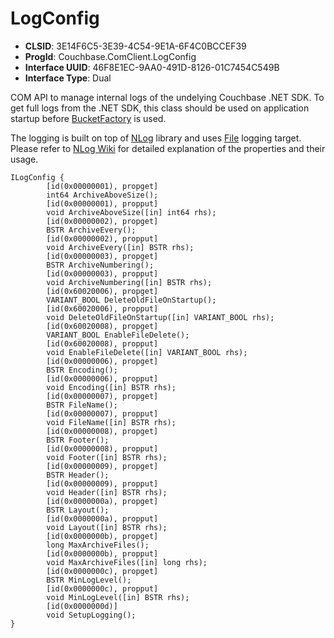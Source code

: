 # LogConfig #
* **CLSID**: 3E14F6C5-3E39-4C54-9E1A-6F4C0BCCEF39
* **ProgId**: Couchbase.ComClient.LogConfig
* **Interface UUID**: 46F8E1EC-9AA0-491D-8126-01C7454C549B
* **Interface Type**: Dual

COM API to manage internal logs of the undelying Couchbase .NET SDK. To get full logs from the .NET SDK, this class should be used on application startup before [BucketFactory](BucketFactory.md) is used.

The logging is built on top of [NLog](http://nlog-project.org/) library and uses [File](https://github.com/nlog/nlog/wiki/File-target) logging target. Please refer to [NLog Wiki](http://github.com/nlog/nlog/wiki) for detailed explanation of the properties and their usage.

````
ILogConfig {
        [id(0x00000001), propget]
        int64 ArchiveAboveSize();
        [id(0x00000001), propput]
        void ArchiveAboveSize([in] int64 rhs);
        [id(0x00000002), propget]
        BSTR ArchiveEvery();
        [id(0x00000002), propput]
        void ArchiveEvery([in] BSTR rhs);
        [id(0x00000003), propget]
        BSTR ArchiveNumbering();
        [id(0x00000003), propput]
        void ArchiveNumbering([in] BSTR rhs);
        [id(0x60020006), propget]
        VARIANT_BOOL DeleteOldFileOnStartup();
        [id(0x60020006), propput]
        void DeleteOldFileOnStartup([in] VARIANT_BOOL rhs);
        [id(0x60020008), propget]
        VARIANT_BOOL EnableFileDelete();
        [id(0x60020008), propput]
        void EnableFileDelete([in] VARIANT_BOOL rhs);
        [id(0x00000006), propget]
        BSTR Encoding();
        [id(0x00000006), propput]
        void Encoding([in] BSTR rhs);
        [id(0x00000007), propget]
        BSTR FileName();
        [id(0x00000007), propput]
        void FileName([in] BSTR rhs);
        [id(0x00000008), propget]
        BSTR Footer();
        [id(0x00000008), propput]
        void Footer([in] BSTR rhs);
        [id(0x00000009), propget]
        BSTR Header();
        [id(0x00000009), propput]
        void Header([in] BSTR rhs);
        [id(0x0000000a), propget]
        BSTR Layout();
        [id(0x0000000a), propput]
        void Layout([in] BSTR rhs);
        [id(0x0000000b), propget]
        long MaxArchiveFiles();
        [id(0x0000000b), propput]
        void MaxArchiveFiles([in] long rhs);
        [id(0x0000000c), propget]
        BSTR MinLogLevel();
        [id(0x0000000c), propput]
        void MinLogLevel([in] BSTR rhs);
        [id(0x0000000d)]
        void SetupLogging();
}
````
